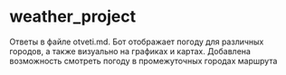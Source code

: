 # weather_project
Ответы в файле otveti.md. Бот отображает погоду для различных городов, а также визуально на графиках и картах. Добавлена возможность смотреть погоду в промежуточных городах маршрута

